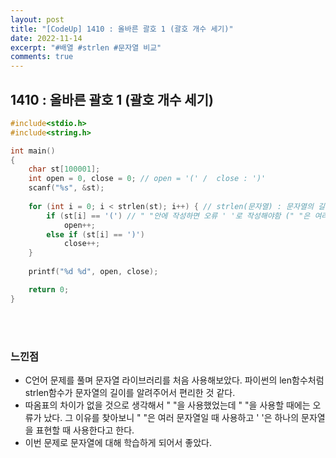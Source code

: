 ```yaml
---
layout: post
title: "[CodeUp] 1410 : 올바른 괄호 1 (괄호 개수 세기)"
date: 2022-11-14
excerpt: "#배열 #strlen #문자열 비교"
comments: true
---
```


## 1410 : 올바른 괄호 1 (괄호 개수 세기) <br>

```C
#include<stdio.h>
#include<string.h>

int main() 
{
	char st[100001];
	int open = 0, close = 0; // open = '(' /  close : ')'
	scanf("%s", &st); 
	
	for (int i = 0; i < strlen(st); i++) { // strlen(문자열) : 문자열의 길이를 세줌
		if (st[i] == '(') // " "안에 작성하면 오류 ' '로 작성해야함 (" "은 여러 문자열, ' '은 하나의 문자열을 나타냄)
			open++;
		else if (st[i] == ')')
			close++;
	}
	
	printf("%d %d", open, close);

    return 0;
}
```
<br>
<br>


### 느낀점 <br>
* C언어 문제를 풀며 문자열 라이브러리를 처음 사용해보았다. 파이썬의 len함수처럼 strlen함수가 문자열의 길이를 알려주어서 편리한 것 같다.
* 따옴표의 차이가 없을 것으로 생각해서 " "을 사용했었는데 " "을 사용할 때에는 오류가 났다. 그 이유를 찾아보니 " "은 여러 문자열일 때 사용하고 ' '은 하나의 문자열을 표현할 때 사용한다고 한다.
* 이번 문제로 문자열에 대해 학습하게 되어서 좋았다.

